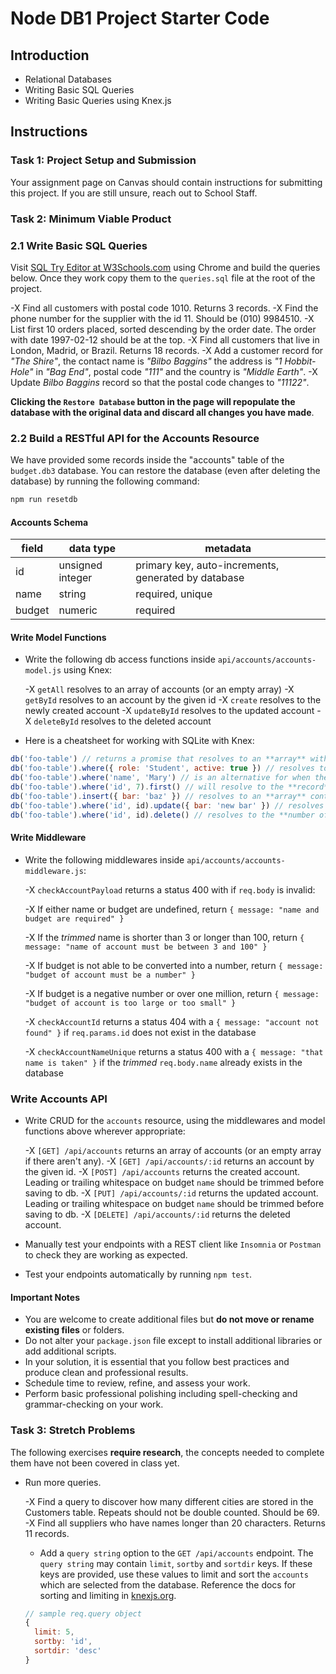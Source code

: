 # Node DB1 Project Starter Code

## Introduction

- Relational Databases
- Writing Basic SQL Queries
- Writing Basic Queries using Knex.js

## Instructions

### Task 1: Project Setup and Submission

Your assignment page on Canvas should contain instructions for submitting this project. If you are still unsure, reach out to School Staff.

### Task 2: Minimum Viable Product

### 2.1 Write Basic SQL Queries

Visit [SQL Try Editor at W3Schools.com](https://www.w3schools.com/Sql/trysql.asp?filename=trysql_select_all) using Chrome and build the queries below. Once they work copy them to the `queries.sql` file at the root of the project.

-X Find all customers with postal code 1010. Returns 3 records.
-X Find the phone number for the supplier with the id 11. Should be (010) 9984510.
-X List first 10 orders placed, sorted descending by the order date. The order with date 1997-02-12 should be at the top.
-X Find all customers that live in London, Madrid, or Brazil. Returns 18 records.
-X Add a customer record for _"The Shire"_, the contact name is _"Bilbo Baggins"_ the address is _"1 Hobbit-Hole"_ in _"Bag End"_, postal code _"111"_ and the country is _"Middle Earth"_.
-X Update _Bilbo Baggins_ record so that the postal code changes to _"11122"_.

**Clicking the `Restore Database` button in the page will repopulate the database with the original data and discard all changes you have made**.

### 2.2 Build a RESTful API for the Accounts Resource

We have provided some records inside the "accounts" table of the `budget.db3` database. You can restore the database (even after deleting the database) by running the following command:

```js
npm run resetdb
```

#### Accounts Schema

| field  | data type        | metadata                                            |
| ------ | ---------------- | --------------------------------------------------- |
| id     | unsigned integer | primary key, auto-increments, generated by database |
| name   | string           | required, unique                                    |
| budget | numeric          | required                                            |

#### Write Model Functions

- Write the following db access functions inside `api/accounts/accounts-model.js` using Knex:

  -X `getAll` resolves to an array of accounts (or an empty array)
  -X `getById` resolves to an account by the given id
  -X `create` resolves to the newly created account
  -X `updateById` resolves to the updated account
  -X `deleteById` resolves to the deleted account

- Here is a cheatsheet for working with SQLite with Knex:

```js
db('foo-table') // returns a promise that resolves to an **array** with all records in the table
db('foo-table').where({ role: 'Student', active: true }) // resolves to an **array** of all records that satisfy the where
db('foo-table').where('name', 'Mary') // is an alternative for when there is just one where condition
db('foo-table').where('id', 7).first() // will resolve to the **record** we want (if the id is unique for a table) or undefined
db('foo-table').insert({ bar: 'baz' }) // resolves to an **array** containing the **ids of the records** inserted into the table
db('foo-table').where('id', id).update({ bar: 'new bar' }) // resolves to the **number of records** affected by the update
db('foo-table').where('id', id).delete() // resolves to the **number of records** affected by the delete
```

#### Write Middleware

- Write the following middlewares inside `api/accounts/accounts-middleware.js`:

  -X `checkAccountPayload` returns a status 400 with if `req.body` is invalid:

    -X If either name or budget are undefined, return `{ message: "name and budget are required" }`

    -X If the _trimmed_ name is shorter than 3 or longer than 100, return `{ message: "name of account must be between 3 and 100" }`

    -X If budget is not able to be converted into a number, return `{ message: "budget of account must be a number" }`

    -X If budget is a negative number or over one million, return  `{ message: "budget of account is too large or too small" }`

  -X `checkAccountId` returns a status 404 with a `{ message: "account not found" }` if `req.params.id` does not exist in the database

  -X `checkAccountNameUnique` returns a status 400 with a `{ message: "that name is taken" }` if the _trimmed_ `req.body.name` already exists in the database

### Write Accounts API

- Write CRUD for the `accounts` resource, using the middlewares and model functions above wherever appropriate:

  -X `[GET] /api/accounts` returns an array of accounts (or an empty array if there aren't any).
  -X `[GET] /api/accounts/:id` returns an account by the given id.
  -X `[POST] /api/accounts` returns the created account. Leading or trailing whitespace on budget `name` should be trimmed before saving to db.
  -X `[PUT] /api/accounts/:id` returns the updated account. Leading or trailing whitespace on budget `name` should be trimmed before saving to db.
  -X `[DELETE] /api/accounts/:id` returns the deleted account.

- Manually test your endpoints with a REST client like `Insomnia` or `Postman` to check they are working as expected.
- Test your endpoints automatically by running `npm test`.

#### Important Notes

- You are welcome to create additional files but **do not move or rename existing files** or folders.
- Do not alter your `package.json` file except to install additional libraries or add additional scripts.
- In your solution, it is essential that you follow best practices and produce clean and professional results.
- Schedule time to review, refine, and assess your work.
- Perform basic professional polishing including spell-checking and grammar-checking on your work.

### Task 3: Stretch Problems

The following exercises **require research**, the concepts needed to complete them have not been covered in class yet.

- Run more queries.

  -X Find a query to discover how many different cities are stored in the Customers table. Repeats should not be double counted. Should be 69.
  -X Find all suppliers who have names longer than 20 characters. Returns 11 records.
  - Add a `query string` option to the `GET /api/accounts` endpoint. The `query string` may contain `limit`, `sortby` and `sortdir` keys. If these keys are provided, use these values to limit and sort the `accounts` which are selected from the database. Reference the docs for sorting and limiting in [knexjs.org](http://knexjs.org/).

  ```js
  // sample req.query object
  {
    limit: 5,
    sortby: 'id',
    sortdir: 'desc'
  }
  ```

